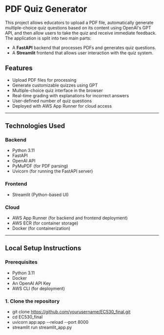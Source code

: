# PDF Quiz Generator

This project allows educators to upload a PDF file, automatically generate multiple-choice quiz questions based on its content using OpenAI's GPT API, and then allow users to take the quiz and receive immediate feedback. The application is split into two main parts:

- A **FastAPI** backend that processes PDFs and generates quiz questions.
- A **Streamlit** frontend that allows user interaction with the quiz system.

## Features

- Upload PDF files for processing
- Generate customizable quizzes using GPT
- Multiple-choice quiz interface in the browser
- Real-time grading with explanations for incorrect answers
- User-defined number of quiz questions
- Deployed with AWS App Runner for cloud access

---

## Technologies Used

### Backend
- Python 3.11
- FastAPI
- OpenAI API
- PyMuPDF (for PDF parsing)
- Uvicorn (for running the FastAPI server)

### Frontend
- Streamlit (Python-based UI)

### Cloud
- AWS App Runner (for backend and frontend deployment)
- AWS ECR (for container storage)
- Docker (for containerization)

---

## Local Setup Instructions

### Prerequisites

- Python 3.11
- Docker
- An OpenAI API Key
- AWS CLI (for deployment)

### 1. Clone the repository
- git clone https://github.com/yourusername/EC530_final.git
- cd EC530_final
- uvicorn app:app --reload --port 8000
- streamlit run streamlit_app.py
